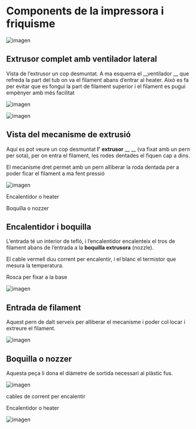 # Components de la impressora i friquisme

![imagen](img/Impressora_3D21.jpg)

## Extrusor complet amb ventilador lateral

Vista de l’extrusor un cop desmuntat. A ma esquerra el  __ventilador __ que refreda la part del tub on va el filament abans d’entrar al heater. Això es fa per evitar que es fongui la part de filament superior i el filament es pugui empènyer amb més facilitat

![imagen](img/Impressora_3D22.jpg)


![imagen](img/Impressora_3D23.jpg)

## Vista del mecanisme de extrusió

Aquí es pot veure un cop desmuntat  __l’__  __extrusor__  __ __ (va fixat amb un pern per sota), per on entra el filament, les rodes dentades el fiquen cap a dins.

El mecanisme dret permet amb un pern alliberar la roda dentada per a poder ficar el filament a ma fent pressió

![imagen](img/Impressora_3D24.jpg)

Encalentidor o heater

Boquilla o nozzer

## Encalentidor i boquilla

L’entrada té un interior de tefló, i l’encalentidor encalenteix el tros de filament abans de l’entrada a la  __boquilla extrusora__  (nozzle).

El cable vermell duu corrent per encalentir, i el blanc el termistor que mesura la temperatura.

Rosca per fixar a la base

![imagen](img/Impressora_3D25.jpg)

## Entrada de filament

Aquest pern de dalt serveix per alliberar el mecanisme i poder col·locar i extreure el filament.

![imagen](img/Impressora_3D26.jpg)

## Boquilla o nozzer

Aquesta peça li dona el diàmetre de sortida necessari al plàstic fus.

![imagen](img/2022-12-15-16-56-31.png)

cables de corrent per encalentir

Encalentidor o heater

![imagen](img/Impressora_3D28.jpg)